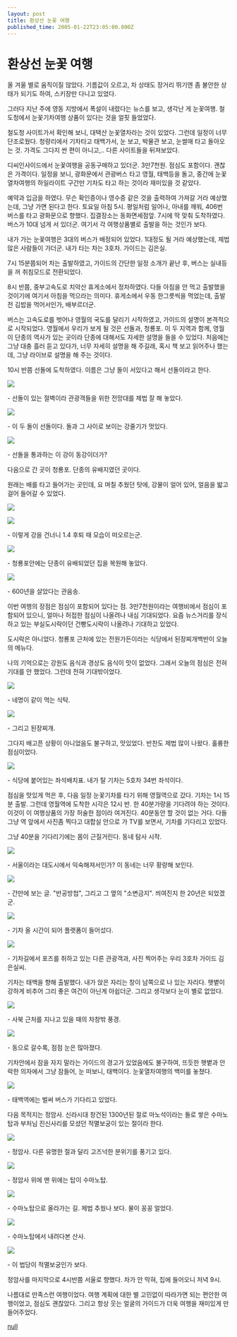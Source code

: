 ```yaml
---
layout: post
title: 환상선 눈꽃 여행
published_time: 2005-01-22T23:05:00.000Z
---
```


# 환상선 눈꽃 여행


올 겨울 별로 움직이질 않았다. 기름값이 오르고, 차 상태도 장거리 뛰기엔 좀 불안한 상태가 되기도 하여, 스키장만 다니고 있었다.

그러다 지난 주에 영동 지방에서 폭설이 내렸다는 뉴스를 보고, 생각난 게 눈꽃여행. 철도청에서 눈꽃기차여행 상품이 있다는 것을 얼핏 들었었다.

철도청 사이트가서 확인해 보니, 대택산 눈꽃열차라는 것이 있었다. 그런데 일정이 너무 단조로웠다. 청량리에서 기차타고 태백가서, 눈 보고, 박물관 보고, 눈썰매 타고 돌아오는 것. 가격도 그다지 싼 편이 아니고,.. 다른 사이트들을 뒤져보았다.

디씨인사이드에서 눈꽃여행을 공동구매하고 있더군. 3만7천원. 점심도 포함이다. 괜찮은 가격이다. 일정을 보니, 광화문에서 관광버스 타고 영월, 태백등을 돌고, 중간에 눈꽃열차여행의 하일라이트 구간만 기차도 타고 하는 것이라 재미있을 것 같았다.

예약과 입금을 하였다. 무슨 확인증이나 영수증 같은 것을 출력하여 가져갈 거라 예상했는데, 그냥 가면 된다고 한다. 토요일 아침 5시. 평일처럼 일어나, 아내를 깨워, 406번 버스를 타고 광화문으로 향했다. 집결장소는 동화면세점앞. 7시에 딱 맞춰 도착하였다. 버스가 10대 넘게 서 있더군. 여기서 각 여행상품별로 출발을 하는 것인가 보다.

내가 가는 눈꽃여행은 3대의 버스가 배정되어 있었다. 1대정도 될 거라 예상했는데, 제법 많은 사람들이 가더군. 내가 타는 차는 3호차. 가이드는 김은실.

7시 15분쯤되어 차는 출발하였고, 가이드의 간단한 일정 소개가 끝난 후, 버스는 실내등을 꺼 취침모드로 전환되었다.

8시 반쯤, 중부고속도로 치악산 휴게소에서 정차하였다. 다들 아침을 안 먹고 출발했을 것이기에 여기서 아침을 먹으라는 의미다. 휴게소에서 우동 한그릇씩을 먹었는데, 출발전 김밥을 먹어서인가, 배부르더군.

버스는 고속도로를 벗어나 영월의 국도를 달리기 시작하였고, 가이드의 설명이 본격적으로 시작되었다. 영월에서 우리가 보게 될 것은 선돌과, 청룡포. 이 두 지역과 함께, 영월이 단종의 역사가 있는 곳이라 단종에 대해서도 자세한 설명을 들을 수 있었다. 처음에는 그냥 대충 흘러 듣고 있다가, 너무 자세히 설명을 해 주길래, 혹시 책 보고 읽어주나 했는데, 그냥 라이브로 설명을 해 주는 것이다.

10시 반쯤 선돌에 도착하였다. 이름은 그냥 돌이 서있다고 해서 선돌이라고 한다.

![](../pds/200902/04/80/a0109780_498978ddbc4eb.jpg)

\- 선돌이 있는 절벽이라 관광객들을 위한 전망대를 제법 잘 해 놓았다.

![](../pds/200902/04/80/a0109780_498978ddd1ff5.jpg)

\- 이 두 돌이 선돌이다. 돌과 그 사이로 보이는 강줄기가 멋있다.

![](../pds/200902/04/80/a0109780_498978dde8697.jpg)

\- 선돌을 통과하는 이 강이 동강이더가?

다음으로 간 곳이 청룡포. 단종의 유배지였던 곳이다.

원래는 배를 타고 들어가는 곳인데, 요 며칠 추웠던 탓에, 강물이 얼어 있어, 얼음을 밟고 걸어 들어갈 수 있었다.

![](../pds/200902/04/80/a0109780_498978de01b71.jpg)

![](../pds/200902/04/80/a0109780_498978de1529c.jpg)

\- 이렇게 강을 건너니 1.4 후퇴 때 모습이 떠오르는군.

![](../pds/200902/04/80/a0109780_498978de27cb1.jpg)

\- 청룡포안에는 단종이 유배되었던 집을 복원해 놓았다.

![](../pds/200902/04/80/a0109780_498978de3e788.jpg)

\- 600년을 살았다는 관음송.

이번 여행의 장점은 점심이 포함되어 있다는 점. 3만7천원이라는 여행비에서 점심이 포함되어 있으니, 얼마나 허접한 점심이 나올려나 내심 기대되었다. 요즘 뉴스거리를 장식하고 있는 부실도시락이던 건빵도시락이 나올려나 기대하고 있었다.

도시락은 아니었다. 청룡포 근처에 있는 전원가든이라는 식당에서 된장찌개백반이 오늘의 메뉴다.

나의 기억으로는 강원도 음식과 경상도 음식이 맛이 없었다. 그래서 오늘의 점심은 전혀 기대를 안 했었다. 그런데 전혀 기대밖이었다.

![](../pds/200902/04/80/a0109780_498978de4e600.jpg)

\- 네명이 같이 먹는 식탁.

![](../pds/200902/04/80/a0109780_498978de65965.jpg)

\- 그리고 된장찌개.

그다지 배고픈 상황이 아니었음도 불구하고, 맛있었다. 반찬도 제법 많이 나왔다. 훌륭한 점심이었다.

![](../pds/200902/04/80/a0109780_498978de73bde.jpg)

\- 식당에 붙어있는 좌석배치표. 내가 탈 기차는 5호차 34번 좌석이다.

점심을 맛있게 먹은 후, 다음 일정 눈꽃기차를 타기 위해 영월역으로 갔다. 기차는 1시 15분 출발. 그런데 영월역에 도착한 시각은 12시 반. 한 40분가량을 기다려야 하는 것이다. 이것이 이 여행상품의 가장 허술한 점이라 여겨진다. 40분동안 할 것이 없는 거다. 다들 그냥 역 앞에서 사진좀 찍다고 대합실 안으로 가 TV를 보면서, 기차를 기다리고 있었다.

그냥 40분을 기다리기에는 몸이 근질거린다. 동네 탐사 시작.

![](../pds/200902/04/80/a0109780_498978de8926e.jpg)

\- 서울이라는 대도시에서 익숙해져서인가? 이 동네는 너무 황량해 보인다.

![](../pds/200902/04/80/a0109780_498978de980bf.jpg)

\- 간만에 보는 글. "반공방첩", 그리고 그 옆의 "소변금지". 씌여진지 한 20년은 되었겠군.

![](../pds/200902/04/80/a0109780_498978dea7b4a.jpg)

\- 기차 올 시간이 되어 플랫폼이 들어섰다.

![](../pds/200902/04/80/a0109780_498978deb9262.jpg)

\- 기차길에서 포즈를 취하고 있는 다른 관광객과, 사진 찍어주는 우리 3호차 가이드 김은실씨.

기차는 태백을 향해 출발했다. 내가 앉은 자리는 창이 남쪽으로 나 있는 자리다. 햇볕이 강하게 비추어 그리 좋은 여건이 아닌게 아쉽더군. 그리고 생각보다 눈이 별로 없었다.

![](../pds/200902/04/80/a0109780_498978deca06e.jpg)

\- 사북 근처를 지나고 있을 때의 차창밖 풍경.

![](../pds/200902/04/80/a0109780_498978ded9a85.jpg)

\- 동으로 갈수록, 점점 눈은 많아졌다.

기차안에서 잠을 자지 말라는 가이드의 경고가 있었음에도 불구하여, 뜨듯한 햇볕과 안락한 의자에서 그냥 잠들어, 눈 떠보니, 태백이다. 눈꽃열차여행의 백미를 놓쳤다.

![](../pds/200902/04/80/a0109780_498978dee9d17.jpg)

\- 태백역에는 벌써 버스가 기다리고 있었다.

다음 목적지는 정암사. 신라시대 창건된 1300년된 절로 마노석이라는 돌로 쌓은 수마노탑과 부처님 진신사리를 모셨던 적멸보궁이 있는 절이라 한다.

![](../pds/200902/04/80/a0109780_498978df0664e.jpg)

\- 정암사. 다른 유명한 절과 달리 고즈넉한 분위기를 풍기고 있다.

![](../pds/200902/04/80/a0109780_498978df20c79.jpg)

\- 정암사 위에 맨 위에는 탑이 수마노탑.

![](../pds/200902/04/80/a0109780_498978df3918f.jpg)

\- 수마노탑으로 올라가는 길. 제법 추웠나 보다. 물이 꽁꽁 얼었다.

![](../pds/200902/04/80/a0109780_498978df49fdd.jpg)

\- 수마노탑에서 내려다본 산사.

![](../pds/200902/04/80/a0109780_498978df5ca38.jpg)

\- 이 법당이 적멸보궁인가 보다.

정암사를 마지막으로 4시반쯤 서울로 향했다. 차가 안 막혀, 집에 들어오니 저녁 9시.

나름대로 만족스런 여행이었다. 여행 계획에 대한 별 고민없이 따라가면 되는 편안한 여행이었고, 점심도 괜찮았다. 그리고 항상 웃는 얼굴의 가이드가 더욱 여행을 재미있게 만들어주었다.

[null](../6166826.html#6166826_1)

